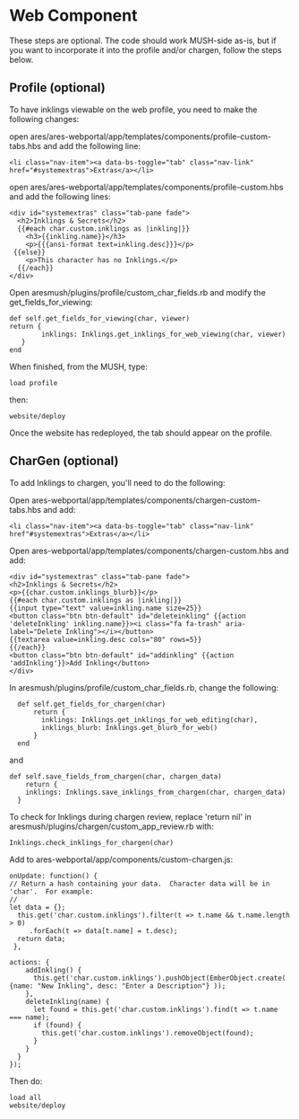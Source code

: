 # Web Component

These steps are optional. The code should work MUSH-side as-is, but if you want to incorporate it into the profile and/or chargen, follow the steps below.

## Profile (optional)
To have inklings viewable on the web profile, you need to make the following changes:

open ares/ares-webportal/app/templates/components/profile-custom-tabs.hbs and add the following line:

    <li class="nav-item"><a data-bs-toggle="tab" class="nav-link" href="#systemextras">Extras</a></li>

open ares/ares-webportal/app/templates/components/profile-custom.hbs and add the following lines:

    <div id="systemextras" class="tab-pane fade">
      <h2>Inklings & Secrets</h2>
      {{#each char.custom.inklings as |inkling|}}
        <h3>{{inkling.name}}</h3>
        <p>{{{ansi-format text=inkling.desc}}}</p>
     {{else}}
        <p>This character has no Inklings.</p>
      {{/each}}
    </div>

Open aresmush/plugins/profile/custom_char_fields.rb and modify the get_fields_for_viewing:

    def self.get_fields_for_viewing(char, viewer)
    return {
            inklings: Inklings.get_inklings_for_web_viewing(char, viewer)
       }
    end

When finished, from the MUSH, type:

    load profile

then:

    website/deploy
    

Once the website has redeployed, the tab should appear on the profile.

## CharGen (optional)
To add Inklings to chargen, you'll need to do the following:

Open ares-webportal/app/templates/components/chargen-custom-tabs.hbs and add:

    <li class="nav-item"><a data-bs-toggle="tab" class="nav-link" href"#systemextras">Extras</a></li>

Open ares-webportal/app/templates/components/chargen-custom.hbs and add:

    <div id="systemextras" class="tab-pane fade">
    <h2>Inklings & Secrets</h2>
    <p>{{char.custom.inklings_blurb}}</p>
    {{#each char.custom.inklings as |inkling|}}
    {{input type="text" value=inkling.name size=25}}
    <button class="btn btn-default" id="deleteinkling" {{action 'deleteInkling' inkling.name}}><i class="fa fa-trash" aria-label="Delete Inkling"></i></button>
    {{textarea value=inkling.desc cols="80" rows=5}}
    {{/each}}
    <button class="btn btn-default" id="addinkling" {{action 'addInkling'}}>Add Inkling</button>
    </div>

In aresmush/plugins/profile/custom_char_fields.rb, change the following:

      def self.get_fields_for_chargen(char)
          return {
            inklings: Inklings.get_inklings_for_web_editing(char),
            inklings_blurb: Inklings.get_blurb_for_web()
          }
      end
      
and

    def self.save_fields_from_chargen(char, chargen_data)
        return {
        inklings: Inklings.save_inklings_from_chargen(char, chargen_data)
      }
      
To check for Inklings during chargen review, replace 'return nil' in aresmush/plugins/chargen/custom_app_review.rb with:

    Inklings.check_inklings_for_chargen(char)
    
Add to ares-webportal/app/components/custom-chargen.js:

    onUpdate: function() {
    // Return a hash containing your data.  Character data will be in 'char'.  For example:
    //
    let data = {};
      this.get('char.custom.inklings').filter(t => t.name && t.name.length > 0)
         .forEach(t => data[t.name] = t.desc);
      return data;
     },

    actions: {
        addInkling() {
          this.get('char.custom.inklings').pushObject(EmberObject.create( {name: "New Inkling", desc: "Enter a Description"} ));
        },
        deleteInkling(name) {
          let found = this.get('char.custom.inklings').find(t => t.name === name);
          if (found) {
            this.get('char.custom.inklings').removeObject(found);
          }
        }
      }
    });



Then do:

    load all
    website/deploy
